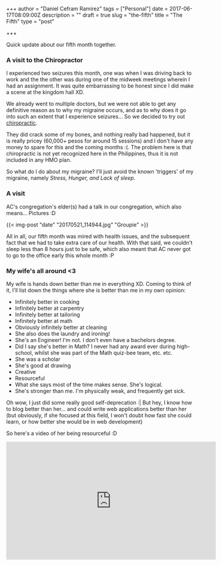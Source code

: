 +++
author = "Daniel Cefram Ramirez"
tags = ["Personal"]
date = 2017-06-17T08:09:00Z
description = ""
draft = true
slug = "the-fifth"
title = "The Fifth"
type = "post"

+++

Quick update about our fifth month together.

### A visit to the Chiropractor

I experienced two seizures this month, one was when I was driving back to work and the the other was during one of the midweek meetings wherein I had an assignment. It was quite embarrassing to be honest since I did make a scene at the kingdom hall XD.

We already went to multiple doctors, but we were not able to get any definitive reason as to why my migraine occurs, and as to why does it go into such an extent that I experience seizures... So we decided to try out [chiropractic](https://en.wikipedia.org/wiki/Chiropractic).

They did crack some of my bones, and nothing really bad happened, but it is really pricey (60,000+ pesos for around 15 sessions) and I don't have any money to spare for this and the coming months :(. The problem here is that chiropractic is not yet recognized here in the Philippines, thus it is not included in any HMO plan.

So what do I do about my migraine? I'll just avoid the known 'triggers' of my migraine, namely _Stress, Hunger, and Lack of sleep_.

### A visit

AC's congregation's elder(s) had a talk in our congregation, which also means... Pictures :D

{{< img-post "date" "20170521_114944.jpg" "Groupie" >}}

All in all, our fifth month was mired with health issues, and the subsequent fact that we had to take extra care of our health. With that said, we couldn't sleep less than 8 hours just to be safe, which also meant that AC never got to go to the office early this whole month :P

### My wife's all around <3

My wife is hands down better than me in everything XD. Coming to think of it, I'll list down the things where she is better than me in my own opinion:

- Infinitely better in cooking
- Infinitely better at carpentry
- Infinitely better at tailoring
- Infinitely better at math
- Obviously infinitely better at cleaning
- She also does the laundry and ironing!
- She's an Engineer! I'm not. I don't even have a bachelors degree.
- Did I say she's better in Math? I never had any award ever during high-school, whilst she was part of the Math quiz-bee team, etc. etc.
- She was a scholar
- She's good at drawing
- Creative
- Resourceful
- What she says most of the time makes sense. She's logical.
- She's stronger than me. I'm physically weak, and frequently get sick.

Oh wow, I just did some really good self-deprecation :| But hey, I know how to blog better than her... and could write web applications better than her (but obviously, if she focused at this field, I won't doubt how fast she could learn, or how better she would be in web development)

So here's a video of her being resourceful :D

<iframe width="560" height="315" src="https://www.youtube.com/embed/_t2Hh5zXp-U" frameborder="0" allowfullscreen></iframe>
